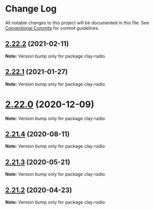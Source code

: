 # Change Log

All notable changes to this project will be documented in this file.
See [Conventional Commits](https://conventionalcommits.org) for commit guidelines.

## [2.22.2](https://github.com/liferay/clay/tree/master/packages/clay-radio/compare/v2.22.1...v2.22.2) (2021-02-11)

**Note:** Version bump only for package clay-radio





## [2.22.1](https://github.com/liferay/clay/tree/master/packages/clay-radio/compare/v2.22.0...v2.22.1) (2021-01-27)

**Note:** Version bump only for package clay-radio





# [2.22.0](https://github.com/liferay/clay/tree/master/packages/clay-radio/compare/v2.21.5...v2.22.0) (2020-12-09)

**Note:** Version bump only for package clay-radio





## [2.21.4](https://github.com/liferay/clay/tree/master/packages/clay-radio/compare/v2.21.3...v2.21.4) (2020-08-11)

**Note:** Version bump only for package clay-radio





## [2.21.3](https://github.com/liferay/clay/tree/master/packages/clay-radio/compare/v2.21.2...v2.21.3) (2020-05-21)

**Note:** Version bump only for package clay-radio





## [2.21.2](https://github.com/liferay/clay/tree/master/packages/clay-radio/compare/v2.21.1...v2.21.2) (2020-04-23)

**Note:** Version bump only for package clay-radio
